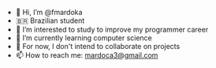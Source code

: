 - 👋 Hi, I’m @fmardoka
- 🇧🇷 Brazilian student
- 👀 I’m interested to study to improve my programmer career
- 🌱 I’m currently learning computer science
- 💞️ For now, I don't intend to collaborate on projects
- 📫 How to reach me: mardoca3@gmail.com

<!---
fmardoka/fmardoka is a ✨ special ✨ repository because its `README.md` (this file) appears on your GitHub profile.
You can click the Preview link to take a look at your changes.
--->
